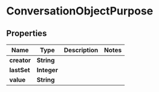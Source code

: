 

# ConversationObjectPurpose


## Properties

| Name | Type | Description | Notes |
|------------ | ------------- | ------------- | -------------|
|**creator** | **String** |  |  |
|**lastSet** | **Integer** |  |  |
|**value** | **String** |  |  |



